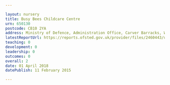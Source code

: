 ```yaml
---

layout: nursery
title: Busy Bees Childcare Centre
urn: 650130
postcode: CB10 2YA
address: Ministry of Defence, Administration Office, Carver Barracks, Wimbish, SAFFRON WALDEN, Essex, CB10 2YA
latestReportUrl: https://reports.ofsted.gov.uk/provider/files/2460443/urn/650130.pdf
teaching: 0
development: 0
leadership: 0
outcomes: 0
overall: 2
date: 01 April 2018 
datePublish: 11 February 2015

---
```

